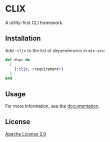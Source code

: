 # CLIX

A utility-first CLI framework.

## Installation

Add `:clix` to the list of dependencies in `mix.exs`:

```elixir
def deps do
  [
    {:clix, <requirement>}
  ]
end
```

## Usage

For more information, see the [documentation](https://hexdocs.pm/clix).

## License

[Apache License 2.0](https://www.apache.org/licenses/LICENSE-2.0)
